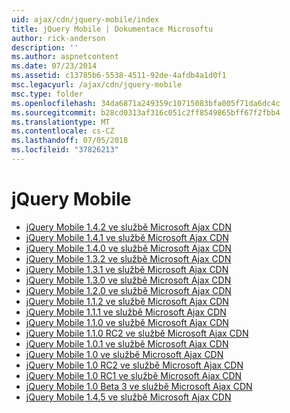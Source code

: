 ```yaml
---
uid: ajax/cdn/jquery-mobile/index
title: jQuery Mobile | Dokumentace Microsoftu
author: rick-anderson
description: ''
ms.author: aspnetcontent
ms.date: 07/23/2014
ms.assetid: c13785b6-5538-4511-92de-4afdb4a1d0f1
msc.legacyurl: /ajax/cdn/jquery-mobile
msc.type: folder
ms.openlocfilehash: 34da6871a249359c10715083bfa005f71da6dc4c
ms.sourcegitcommit: b28cd0313af316c051c2ff8549865bff67f2fbb4
ms.translationtype: MT
ms.contentlocale: cs-CZ
ms.lasthandoff: 07/05/2018
ms.locfileid: "37826213"
---
```

<a name="jquery-mobile"></a>jQuery Mobile
====================
- [jQuery Mobile 1.4.2 ve službě Microsoft Ajax CDN](cdnjquerymobile142.md)
- [jQuery Mobile 1.4.1 ve službě Microsoft Ajax CDN](cdnjquerymobile141.md)
- [jQuery Mobile 1.4.0 ve službě Microsoft Ajax CDN](cdnjquerymobile140.md)
- [jQuery Mobile 1.3.2 ve službě Microsoft Ajax CDN](cdnjquerymobile132.md)
- [jQuery Mobile 1.3.1 ve službě Microsoft Ajax CDN](cdnjquerymobile131.md)
- [jQuery Mobile 1.3.0 ve službě Microsoft Ajax CDN](cdnjquerymobile130.md)
- [jQuery Mobile 1.2.0 ve službě Microsoft Ajax CDN](cdnjquerymobile120.md)
- [jQuery Mobile 1.1.2 ve službě Microsoft Ajax CDN](cdnjquerymobile112.md)
- [jQuery Mobile 1.1.1 ve službě Microsoft Ajax CDN](cdnjquerymobile111.md)
- [jQuery Mobile 1.1.0 ve službě Microsoft Ajax CDN](cdnjquerymobile110.md)
- [jQuery Mobile 1.1.0 RC2 ve službě Microsoft Ajax CDN](cdnjquerymobile110rc2.md)
- [jQuery Mobile 1.0.1 ve službě Microsoft Ajax CDN](cdnjquerymobile101.md)
- [jQuery Mobile 1.0 ve službě Microsoft Ajax CDN](cdnjquerymobile10.md)
- [jQuery Mobile 1.0 RC2 ve službě Microsoft Ajax CDN](cdnjquerymobile10rc2.md)
- [jQuery Mobile 1.0 RC1 ve službě Microsoft Ajax CDN](cdnjquerymobile10rc1.md)
- [jQuery Mobile 1.0 Beta 3 ve službě Microsoft Ajax CDN](cdnjquerymobile10b3.md)
- [jQuery Mobile 1.4.5 ve službě Microsoft Ajax CDN](cdnjquerymobile145.md)
